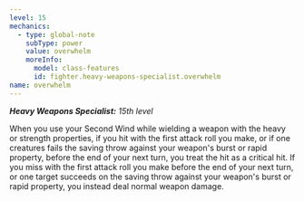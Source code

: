 ```yaml
---
level: 15
mechanics:
  - type: global-note
    subType: power
    value: overwhelm
    moreInfo:
      model: class-features
      id: fighter.heavy-weapons-specialist.overwhelm
name: overwhelm
---
```

_**Heavy Weapons Specialist:** 15th level_
When you use your Second Wind while wielding a weapon with the heavy or strength properties, if you hit with the first attack roll you make, or if one creatures fails the saving throw against your weapon's burst or rapid property, before the end of your next turn, you treat the hit as a critical hit. If you miss with the first attack roll you make before the end of your next turn, or one target succeeds on the saving throw against your weapon's burst or rapid property, you instead deal normal weapon damage.